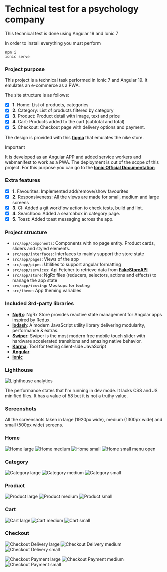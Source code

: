 <h1>Technical test for a psychology company</h1>

This technical test is done using Angular 19 and Ionic 7

In order to install everything you must perform

```
npm i
ionic serve
```

### Project purpose

This project is a technical task performed in Ionic 7 and Angular 19. It emulates an e-commerce as a PWA.

The site structure is as follows:

- [x] **1.** Home: List of products, categories
- [x] **2.** Category: List of products filtered by category
- [x] **3.** Product: Product detail with image, text and price
- [x] **4.** Cart: Products added to the cart (subtotal and total)
- [x] **5.** Checkout: Checkout page with delivery options and payment.

The design is provided with this **[figma](https://www.figma.com/community/file/1235719100191160651)** that emulates the nike store.

> [!important]
> It is developed as an Angular APP and added service workers and webmanifest to work as a PWA. The deployment is out of the scope of this project. For this purpose you can go to the **[Ionic Official Documentation](https://ionicframework.com/docs/angular/pwa)**

### Extra features

- [x] **1.** Favourites: Implemented add/remove/show favourites
- [x] **2.** Responsiveness: All the views are made for small, medium and large screens
- [x] **3.** CI: Added a git workflow action to check tests, build and lint.
- [x] **4.** Searchbox: Added a searchbox in category page.
- [x] **5.** Toast: Added toast messaging across the app.

### Project structure

- `src/app/components`: Components with no page entity. Product cards, sliders and styled elements.
- `src/app/interfaces`: Interfaces to mainly support the store state
- `src/app/pages`: Views of the app
- `src/app/pipes`: Utilities to support angular formatting
- `src/app/services`: Api Fetcher to retrieve data from **[FakeStoreAPI](https://fakestoreapi.com/)**
- `src/app/store`: NgRx files (reducers, selectors, actions and effects) to manage the app state
- `src/app/testing`: Mockups for testing
- `src/theme`: App theming variables

### Included 3rd-party libraries

- **[NgRx](https://ngrx.io/)**: NgRx Store provides reactive state management for Angular apps inspired by Redux. 
- **[lodash](https://lodash.com/)**: A modern JavaScript utility library delivering modularity, performance & extras.
- **[Swiper](https://swiperjs.com/)**: Swiper is the most modern free mobile touch slider with hardware accelerated transitions and amazing native behavior.
- **[Karma](https://karma-runner.github.io/latest/index.html)**: Tool for testing client-side JavaScript
- **[Angular](https://angular.dev/)**
- **[Ionic](https://ionicframework.com/)**

### Lighthouse

![Lighthouse analytics](https://github.com/user-attachments/assets/f6403d0c-4a94-4ffa-b47f-38b8559ef784)

The performance states that I'm running in dev mode. It lacks CSS and JS minified files. It has a value of 58 but it is not a truthy value.


### Screenshots

All the screenshots taken in large (1920px wide), medium (1300px wide) and small (500px wide) screens.

### Home
![Home large](https://github.com/user-attachments/assets/5e1ff690-e8f0-4d59-a2ec-1f9b9489c8a7)
![Home medium](https://github.com/user-attachments/assets/6746eb96-b58c-41ad-8fe8-a74317d770ba)
![Home small](https://github.com/user-attachments/assets/595ae7dd-e1e7-4b70-9f46-3c582e7a4a7a)
![Home small menu open](https://github.com/user-attachments/assets/696f838d-21ab-443f-88a1-7c5ceebb10a5)

### Category
![Category large](https://github.com/user-attachments/assets/614901d5-8e17-4a72-87ae-36e31b382f74)
![Category medium](https://github.com/user-attachments/assets/bfb7b85a-017c-4c53-8c8a-30e8adfcaedd)
![Category small](https://github.com/user-attachments/assets/d4c8f52f-b0ed-453a-a8b0-d03c2071ecca)

### Product
![Product large](https://github.com/user-attachments/assets/ae88cbf1-9bc4-43e0-9f22-6241c637eb76)
![Product medium](https://github.com/user-attachments/assets/06edcda0-32ab-4f76-bb94-98123b34a046)
![Product small](https://github.com/user-attachments/assets/075826c8-a31c-460e-88bd-ff9a5fa9af17)

### Cart
![Cart large](https://github.com/user-attachments/assets/cfdccbb5-1965-4bf1-b627-f612b6ef549d)
![Cart medium](https://github.com/user-attachments/assets/dd7b3498-a2a3-410d-b26c-53bf4787d87e)
![Cart small](https://github.com/user-attachments/assets/8e8a3559-df5e-41e2-8bf6-b051d44f2264)

### Checkout
![Checkout Delivery large](https://github.com/user-attachments/assets/94ebce98-67b7-45af-9b8e-b97c0966e2e6)
![Checkout Delivery medium](https://github.com/user-attachments/assets/53772384-151b-4713-ab94-8ccb4584f85f)
![Checkout Delivery small](https://github.com/user-attachments/assets/28fb296b-deeb-4ef5-becf-84646c08f379)

![Checkout Payment large](https://github.com/user-attachments/assets/cdff67c1-ec2b-4c16-ad66-1a15e3ce45c2)
![Checkout Payment medium](https://github.com/user-attachments/assets/d4e27393-5308-4540-9ff8-dc98e64403a0)
![Checkout Payment small](https://github.com/user-attachments/assets/e17cfe28-7dde-495d-8584-1ca6a804530e)


